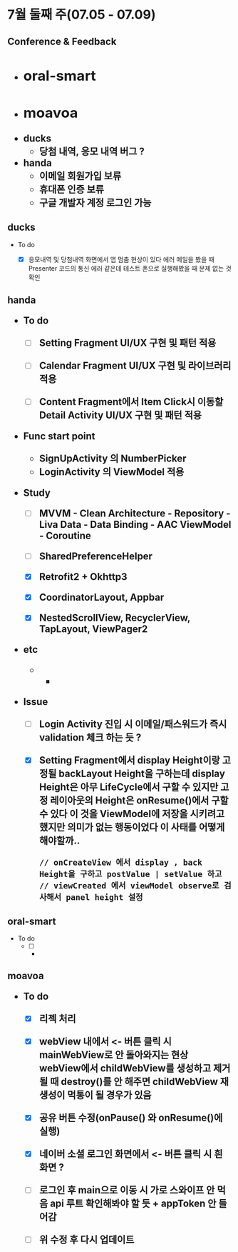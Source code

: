 

<h1>7월 둘째 주(07.05 - 07.09)





<h2>Conference & Feedback

- oral-smart
  - 
- moavoa
  - 
- ducks
  - 당첨 내역, 응모 내역 버그 ?
- handa
  - 이메일 회원가입 보류
  - 휴대폰 인증 보류
  - 구글 개발자 계정 로그인 가능





<h2>ducks</h2>

- To do
  - [x] 응모내역 및 당첨내역 화면에서 앱 멈춤 현상이 있다
    에러 메일을 봤을 때 Presenter 코드의 통신 에러 같은데 테스트 폰으로 실행해봤을 때 문제 없는 것 확인



<h2>handa

- To do
  - [ ] Setting Fragment UI/UX 구현 및 패턴 적용
  - [ ] Calendar Fragment UI/UX 구현 및 라이브러리 적용
  - [ ] Content Fragment에서 Item Click시 이동할 Detail Activity UI/UX 구현 및 패턴 적용



- Func start point
  - SignUpActivity 의 NumberPicker
  - LoginActivity 의 ViewModel 적용



- Study
  - [ ] MVVM - Clean Architecture - Repository - Liva Data - Data Binding - AAC ViewModel -
    Coroutine
  - [ ] SharedPreferenceHelper
  - [x] Retrofit2 + Okhttp3
  - [x] CoordinatorLayout, Appbar
  - [x] NestedScrollView, RecyclerView, TapLayout, ViewPager2



- etc
  - -



- Issue

  - [ ] Login Activity 진입 시 이메일/패스워드가 즉시 validation 체크 하는 듯 ?

  - [x] Setting Fragment에서 display Height이랑 고정될 backLayout Height을 구하는데 display Height은 아무 LifeCycle에서 구할 수 있지만 고정 레이아웃의 Height은 onResume()에서 구할 수 있다
    이 것을 ViewModel에 저장을 시키려고 했지만 의미가 없는 행동이었다 이 사태를 어떻게 해야할까.. 

    ```
    // onCreateView 에서 display , back Height을 구하고 postValue | setValue 하고
    // viewCreated 에서 viewModel observe로 검사해서 panel height 설정
    ```



<h2>oral-smart</h2>

- To do
  - [ ] -



<h2>moavoa

- To do
  - [x] 리젝 처리
  - [x] webView 내에서 <- 버튼 클릭 시 mainWebView로 안 돌아와지는 현상
    webView에서 childWebView를 생성하고 제거될 때 destroy()를 안 해주면 childWebView 재생성이 먹통이 될 경우가 있음
  - [x] 공유 버튼 수정(onPause() 와 onResume()에 실행)
  - [x] 네이버 소셜 로그인 화면에서 <- 버튼 클릭 시 흰 화면 ?
  - [ ] 로그인 후 main으로 이동 시 가로 스와이프 안 먹음
    api 루트 확인해봐야 할 듯 + appToken 안 들어감
  - [ ] 위 수정 후 다시 업데이트



